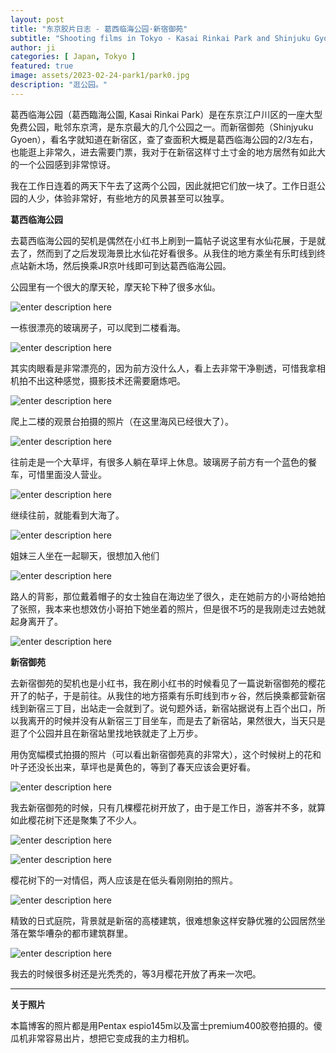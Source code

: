 ```yaml
---
layout: post
title: "东京胶片日志 - 葛西临海公园·新宿御苑"
subtitle: "Shooting films in Tokyo - Kasai Rinkai Park and Shinjuku Gyoen"
author: ji
categories: [ Japan, Tokyo ]
featured: true
image: assets/2023-02-24-park1/park0.jpg
description: "逛公园。"
---
```


葛西临海公园（葛西臨海公園, Kasai Rinkai Park）是在东京江户川区的一座大型免费公园，毗邻东京湾，是东京最大的几个公园之一。而新宿御苑（Shinjyuku Gyoen），看名字就知道在新宿区，查了查面积大概是葛西临海公园的2/3左右，也能逛上非常久，进去需要门票，我对于在新宿这样寸土寸金的地方居然有如此大的一个公园感到非常惊讶。

我在工作日连着的两天下午去了这两个公园，因此就把它们放一块了。工作日逛公园的人少，体验非常好，有些地方的风景甚至可以独享。

**葛西临海公园**

去葛西临海公园的契机是偶然在小红书上刷到一篇帖子说这里有水仙花展，于是就去了，然而到了之后发现海景比水仙花好看很多。从我住的地方乘坐有乐町线到终点站新木场，然后换乘JR京叶线即可到达葛西临海公园。

公园里有一个很大的摩天轮，摩天轮下种了很多水仙。

![enter description here](../assets/2023-02-24-park1/kasai6.jpg)


一栋很漂亮的玻璃房子，可以爬到二楼看海。

![enter description here](../assets/2023-02-24-park1/kasai7.jpg)

其实肉眼看是非常漂亮的，因为前方没什么人，看上去非常干净剔透，可惜我拿相机拍不出这种感觉，摄影技术还需要磨炼吧。


![enter description here](../assets/2023-02-24-park1/kasai4.jpg)

爬上二楼的观景台拍摄的照片（在这里海风已经很大了）。

![enter description here](../assets/2023-02-24-park1/kasai1.jpg)

往前走是一个大草坪，有很多人躺在草坪上休息。玻璃房子前方有一个蓝色的餐车，可惜里面没人营业。

![enter description here](../assets/2023-02-24-park1/kasai8.jpg)

继续往前，就能看到大海了。

![enter description here](../assets/2023-02-24-park1/kasai5.jpg)

姐妹三人坐在一起聊天，很想加入他们

![enter description here](../assets/2023-02-24-park1/kasai2.jpg)

路人的背影，那位戴着帽子的女士独自在海边坐了很久，走在她前方的小哥给她拍了张照，我本来也想效仿小哥拍下她坐着的照片，但是很不巧的是我刚走过去她就起身离开了。

![enter description here](../assets/2023-02-24-park1/kasai3.jpg)

**新宿御苑**

去新宿御苑的契机也是小红书，我在刷小红书的时候看见了一篇说新宿御苑的樱花开了的帖子，于是前往。从我住的地方搭乘有乐町线到市ヶ谷，然后换乘都营新宿线到新宿三丁目，出站走一会就到了。说句题外话，新宿站据说有上百个出口，所以我离开的时候并没有从新宿三丁目坐车，而是去了新宿站，果然很大，当天只是逛了个公园并且在新宿站里找地铁就走了上万步。

用伪宽幅模式拍摄的照片（可以看出新宿御苑真的非常大），这个时候树上的花和叶子还没长出来，草坪也是黄色的，等到了春天应该会更好看。

![enter description here](../assets/2023-02-24-park1/gyoen4.jpg)

我去新宿御苑的时候，只有几棵樱花树开放了，由于是工作日，游客并不多，就算如此樱花树下还是聚集了不少人。

![enter description here](../assets/2023-02-24-park1/gyoen3.jpg)

![enter description here](../assets/2023-02-24-park1/gyoen2.jpg)

樱花树下的一对情侣，两人应该是在低头看刚刚拍的照片。

![enter description here](../assets/2023-02-24-park1/gyoen1.jpg)

精致的日式庭院，背景就是新宿的高楼建筑，很难想象这样安静优雅的公园居然坐落在繁华嘈杂的都市建筑群里。

![enter description here](../assets/2023-02-24-park1/gyoen5.jpg)

我去的时候很多树还是光秃秃的，等3月樱花开放了再来一次吧。


---

**关于照片**

本篇博客的照片都是用Pentax espio145m以及富士premium400胶卷拍摄的。傻瓜机非常容易出片，想把它变成我的主力相机。